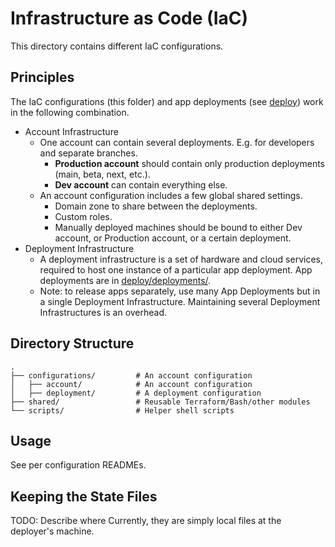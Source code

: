 # Infrastructure as Code (IaC)

This directory contains different IaC configurations.

## Principles

The IaC configurations (this folder) and app deployments (see [deploy](../deploy/README.md))
work in the following combination.

- Account Infrastructure
  - One account can contain several deployments. E.g. for developers and separate branches.
    - **Production account** should contain only production deployments (main, beta, next, etc.).
    - **Dev account** can contain everything else.
  - An account configuration includes a few global shared settings.
    - Domain zone to share between the deployments.
    - Custom roles.
    - Manually deployed machines should be bound to either Dev account, or Production account, or a certain deployment.
- Deployment Infrastructure
  - A deployment infrastructure is a set of hardware and cloud services, required to host one instance of
    a particular app deployment. App deployments are in [deploy/deployments/](../deploy/deployments).
  - Note: to release apps separately, use many App Deployments but in a single Deployment Infrastructure.
    Maintaining several Deployment Infrastructures is an overhead.

## Directory Structure

```
.
├── configurations/         # An account configuration
│   ├── account/            # An account configuration
│   ├── deployment/         # A deployment configuration
├── shared/                 # Reusable Terraform/Bash/other modules
└── scripts/                # Helper shell scripts
```

## Usage

See per configuration READMEs.

## Keeping the State Files

TODO: Describe where
Currently, they are simply local files at the deployer's machine.
